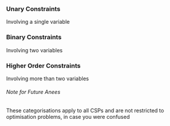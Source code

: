 ### Unary Constraints
Involving a single variable
### Binary Constraints
Involving two variables
### Higher Order Constraints
Involving more than two variables
###### Note for Future Anees
These categorisations apply to all CSPs and are not restricted to optimisation problems, in case you were confused
